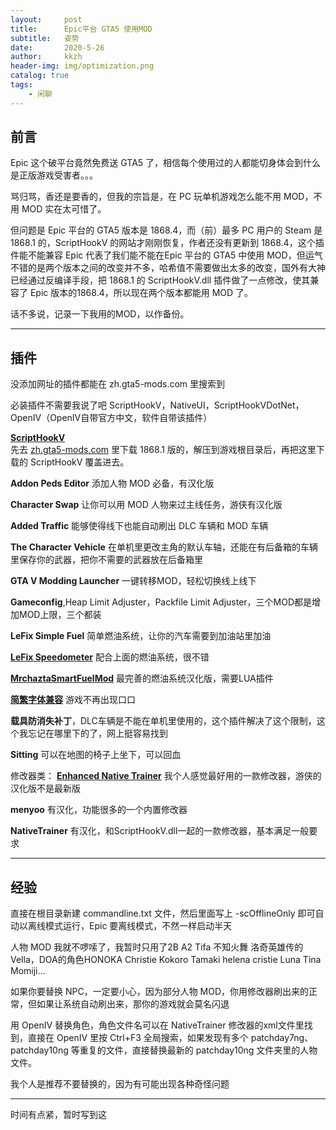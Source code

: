 ```yaml
---
layout:     post
title:      Epic平台 GTA5 使用MOD
subtitle:   姿势
date:       2020-5-26
author:     kkzh
header-img: img/optimization.png
catalog: true
tags:
    - 闲聊
---
```


## 前言

Epic 这个破平台竟然免费送 GTA5 了，相信每个使用过的人都能切身体会到什么是正版游戏受害者。。。

骂归骂，香还是要香的，但我的宗旨是，在 PC 玩单机游戏怎么能不用 MOD，不用 MOD 实在太可惜了。

但问题是 Epic 平台的 GTA5 版本是 1868.4，而（前）最多 PC 用户的 Steam 是1868.1 的，ScriptHookV 的网站才刚刚恢复，作者还没有更新到 1868.4，这个插件能不能兼容 Epic 代表了我们能不能在Epic 平台的 GTA5 中使用 MOD，但运气不错的是两个版本之间的改变并不多，哈希值不需要做出太多的改变，国外有大神已经通过反编译手段，把 1868.1 的 ScriptHookV.dll 插件做了一点修改，使其兼容了 Epic 版本的1868.4，所以现在两个版本都能用 MOD 了。

话不多说，记录一下我用的MOD，以作备份。

---

## 插件

没添加网址的插件都能在 zh.gta5-mods.com 里搜索到

必装插件不需要我说了吧 ScriptHookV，NativeUI，ScriptHookVDotNet，OpenIV（OpenIV自带官方中文，软件自带该插件）

[**ScriptHookV**](https://gtaforums.com/topic/717612-v-scriptnative-documentation-and-research/page/39/#comments) <br>先去 [zh.gta5-mods.com](zh.gta5-mods.com) 里下载 1868.1 版的，解压到游戏根目录后，再把这里下载的 ScriptHookV 覆盖进去。


**Addon Peds Editor** 添加人物 MOD 必备，有汉化版

**Character Swap** 让你可以用 MOD 人物来过主线任务，游侠有汉化版

**Added Traffic** 能够使得线下也能自动刷出 DLC 车辆和 MOD 车辆

**The Character Vehicle** 在单机里更改主角的默认车轴，还能在有后备箱的车辆里保存你的武器，把你不需要的武器放在后备箱里

**GTA V Modding Launcher** 一键转移MOD，轻松切换线上线下

**Gameconfig**,Heap Limit Adjuster，Packfile Limit Adjuster，三个MOD都是增加MOD上限，三个都装

**LeFix Simple Fuel** 简单燃油系统，让你的汽车需要到加油站里加油 

[**LeFix Speedometer**](https://zh.gta5-mods.com/scripts/lefix-speedometer ) 配合上面的燃油系统，很不错

[**MrchaztaSmartFuelMod**](https://game.ali213.net/thread-6258674-1-1.html ) 最完善的燃油系统汉化版，需要LUA插件

[**简繁字体兼容**](https://game.ali213.net/thread-6410926-1-1.html) 游戏不再出现口口

**载具防消失补丁**，DLC车辆是不能在单机里使用的，这个插件解决了这个限制，这个我忘记在哪里下的了，网上挺容易找到

**Sitting** 可以在地图的椅子上坐下，可以回血

修改器类：
[**Enhanced Native Trainer**](https://game.ali213.net/thread-6385570-1-1.html ) 我个人感觉最好用的一款修改器，游侠的汉化版不是最新版

**menyoo** 有汉化，功能很多的一个内置修改器

**NativeTrainer** 有汉化，和ScriptHookV.dll一起的一款修改器，基本满足一般要求

---

## 经验

直接在根目录新建 commandline.txt 文件，然后里面写上 -scOfflineOnly 即可自动以离线模式运行，Epic 要离线模式，不然一样启动半天

人物 MOD 我就不啰嗦了，我暂时只用了2B A2 Tifa 不知火舞 洛奇英雄传的Vella，DOA的角色HONOKA Christie Kokoro Tamaki helena cristie Luna Tina Momiji...

如果你要替换 NPC，一定要小心，因为部分人物 MOD，你用修改器刷出来的正常，但如果让系统自动刷出来，那你的游戏就会莫名闪退

用 OpenIV 替换角色，角色文件名可以在 NativeTrainer 修改器的xml文件里找到，直接在 OpenIV 里按 Ctrl+F3 全局搜索，如果发现有多个 patchday7ng、patchday10ng 等重复的文件，直接替换最新的 patchday10ng 文件夹里的人物文件。

我个人是推荐不要替换的，因为有可能出现各种奇怪问题

---

时间有点紧，暂时写到这